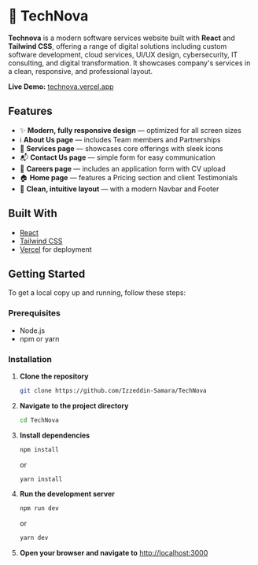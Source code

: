# 🚀 TechNova
**Technova** is a modern software services website built with **React** and **Tailwind CSS**, offering a range of digital solutions including custom software development, cloud services, UI/UX design, cybersecurity, IT consulting, and digital transformation. It showcases company's services in a clean, responsive, and professional layout.

**Live Demo:** [technova.vercel.app](https://tech-nova-tawny.vercel.app/)

## Features

- ✨ **Modern, fully responsive design** — optimized for all screen sizes  
- ℹ️ **About Us page** — includes Team members and Partnerships  
- 💼 **Services page** — showcases core offerings with sleek icons  
- 📬 **Contact Us page** — simple form for easy communication  
- 📝 **Careers page** — includes an application form with CV upload  
- 🏠 **Home page** — features a Pricing section and client Testimonials  
- 🧭 **Clean, intuitive layout** — with a modern Navbar and Footer

## Built With

- [React](https://reactjs.org/)  
- [Tailwind CSS](https://tailwindcss.com/)  
- [Vercel](https://vercel.com/) for deployment

## Getting Started

To get a local copy up and running, follow these steps:

### Prerequisites

- Node.js  
- npm or yarn  

### Installation

1. **Clone the repository**
   ```bash
   git clone https://github.com/Izzeddin-Samara/TechNova
   ```
2. **Navigate to the project directory**
   ```bash
   cd TechNova
3. **Install dependencies**
   ```bash
   npm install
   ```
   or
   ```bash
   yarn install
   ```
4. **Run the development server**
    ```bash
   npm run dev
   ```
   or
   ```bash
   yarn dev
   ```
5. **Open your browser and navigate to**
   [http://localhost:3000](http://localhost:3000)
   
   
   

